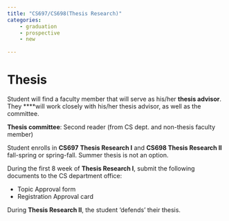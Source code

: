 ```yaml
---
title: "CS697/CS698(Thesis Research)"
categories:
    - graduation
    - prospective
    - new
    
---
```

# Thesis

Student will find a faculty member that will serve as his/her **thesis advisor**. They ****will work closely with his/her thesis advisor, as well as the committee.

**Thesis committee**: Second reader (from CS dept. and non-thesis faculty member)

Student enrolls in **CS697** **Thesis Research I** and **CS698 Thesis Research II** fall-spring or spring-fall.
Summer thesis is not an option.

During the first 8 week of **Thesis Research I**, submit the following documents to the CS department office:

- Topic Approval form
- Registration Approval card

During **Thesis Research II**, the student ‘defends’ their thesis.